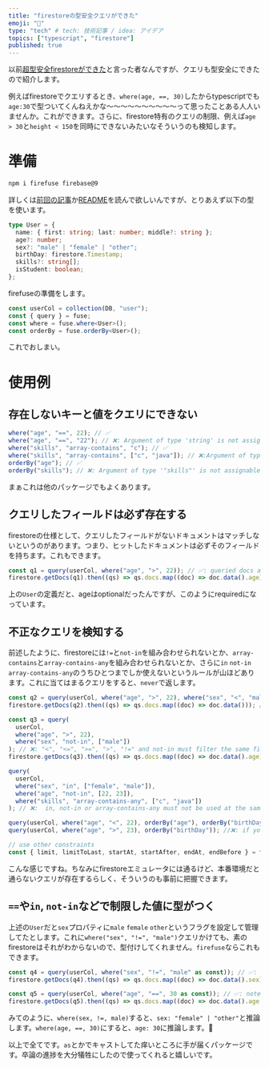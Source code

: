 ```yaml
---
title: "firestoreの型安全クエリができた"
emoji: "🎀"
type: "tech" # tech: 技術記事 / idea: アイデア
topics: ["typescript", "firestore"]
published: true
---
```

以前[超型安全firestoreができた](https://zenn.dev/arark/articles/0ee7d75dd200db)と言った者なんですが、クエリも型安全にできたので紹介します。

例えばfirestoreでクエリするとき、`where(age, ==, 30)`したからtypescriptでも`age:30`で型ついてくんねえかな〜〜〜〜〜〜〜〜〜〜って思ったことある人人いませんか。これができます。さらに、firestore特有のクエリの制限、例えば`age > 30`と`height < 150`を同時にできないみたいなそういうのも検知します。

# 準備
```bash
npm i firefuse firebase@9
```

詳しくは[前回の記事](https://zenn.dev/arark/articles/0ee7d75dd200db)か[README](https://github.com/Hagihara-A/fire-fuse)を読んで欲しいんですが、とりあえず以下の型を使います。

```ts
type User = {
  name: { first: string; last: number; middle?: string };
  age?: number;
  sex?: "male" | "female" | "other";
  birthDay: firestore.Timestamp;
  skills?: string[];
  isStudent: boolean;
};
```

firefuseの準備をします。
```ts
const userCol = collection(DB, "user");
const { query } = fuse;
const where = fuse.where<User>();
const orderBy = fuse.orderBy<User>();
```

これでおしまい。

# 使用例

## 存在しないキーと値をクエリにできない
```ts
where("age", "==", 22); // ✅
where("age", "==", "22"); // ❌: Argument of type 'string' is not assignable to parameter of type 'number'.
where("skills", "array-contains", "c"); // ✅
where("skills", "array-contains", ["c", "java"]); // ❌:Argument of type 'string[]' is not assignable to parameter of type 'string'.
orderBy("age"); // ✅
orderBy("skills"); // ❌: Argument of type '"skills"' is not assignable to parameter of type '"age" | "sex" | "birthDay" | "isStudent"'
```
まぁこれは他のパッケージでもよくあります。

## クエリしたフィールドは必ず存在する
firestoreの仕様として、クエリしたフィールドがないドキュメントはマッチしないというのがあります。つまり、ヒットしたドキュメントは必ずそのフィールドを持ちます。これもできます。

```ts
const q1 = query(userCol, where("age", ">", 22)); // ✅: queried docs are typed to have `.age` property
firestore.getDocs(q1).then((qs) => qs.docs.map((doc) => doc.data().age)); // `.age` became required property!!
```

上の`User`の定義だと、ageはoptionalだったんですが、このようにrequiredになっています。

## 不正なクエリを検知する
前述したように、firestoreには`!=`と`not-in`を組み合わせられないとか、`array-contains`と`array-contains-any`を組み合わせられないとか、さらに`in` `not-in` `array-contains-any`のうちひとつまでしか使えないというルールが山ほどあります。これに当てはまるクエリをすると、`never`で返します。

```ts
const q2 = query(userCol, where("age", ">", 22), where("sex", "<", "male")); // ❌: filter on multiple field (firestore's limitation).
firestore.getDocs(q2).then((qs) => qs.docs.map((doc) => doc.data())); // now, doc.data() is never

const q3 = query(
  userCol,
  where("age", ">", 22),
  where("sex", "not-in", ["male"])
); // ❌: "<", "<=", ">=", ">", "!=" and not-in must filter the same field (firestore's limitation).
firestore.getDocs(q3).then((qs) => qs.docs.map((doc) => doc.data().age)); // doc.data() is never

query(
  userCol,
  where("sex", "in", ["female", "male"]),
  where("age", "not-in", [22, 23]),
  where("skills", "array-contains-any", ["c", "java"])
); // ❌:  in, not-in or array-contains-any must not be used at the same time and appear only once (firestore's limitation).

query(userCol, where("age", "<", 22), orderBy("age"), orderBy("birthDay")); // ✅
query(userCol, where("age", ">", 23), orderBy("birthDay")); //❌: if you include a filter with a range comparison (<, <=, >, >=), your first ordering must be on the same field: (firestore's limitation)

// use other constraints
const { limit, limitToLast, startAt, startAfter, endAt, endBefore } = fuse;

```

こんな感じですね。ちなみにfirestoreエミュレータには通るけど、本番環境だと通らないクエリが存在するらしく、そういうのも事前に把握できます。

## `==`や`in`, `not-in`などで制限した値に型がつく
上述の`User`だと`sex`プロパティに`male` `female` `other`というフラグを設定して管理してたとします。これに`where("sex", "!=", "male")`クエリかけても、素のfirestoreはそれがわからないので、型付けしてくれません。`firefuse`ならこれもできます。


```ts
const q4 = query(userCol, where("sex", "!=", "male" as const)); // ✅: note `as const`
firestore.getDocs(q4).then((qs) => qs.docs.map((doc) => doc.data().sex)); // now, sex is `"female" | "other"` because you removed it !!

const q5 = query(userCol, where("age", "==", 30 as const)); // ✅: note `as const`
firestore.getDocs(q5).then((qs) => qs.docs.map((doc) => doc.data().age === 30)); // now age === 30, becase you queried!!
```
みてのように、`where(sex, !=, male)`すると、`sex: "female" | "other"`と推論します。`where(age, ==, 30)`にすると、`age: 30`に推論します。


以上で全てです。`as`とかでキャストしてた痒いところに手が届くパッケージです。卒論の進捗を大分犠牲にしたので使ってくれると嬉しいです。

